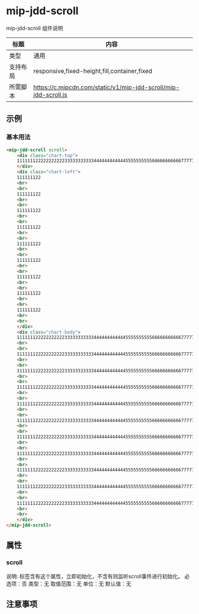 # mip-jdd-scroll

mip-jdd-scroll 组件说明

标题|内容
----|----
类型|通用
支持布局|responsive,fixed-height,fill,container,fixed
所需脚本|https://c.mipcdn.com/static/v1/mip-jdd-scroll/mip-jdd-scroll.js

## 示例

### 基本用法
```html
<mip-jdd-scroll scroll>
    <div class="chart-top">
    111111122222222222333333333334444444444445555555555666666666667777777788888888899
    </div>
    <div class="chart-left">
    111111122
    <br>
    <br>
    111111122
    <br>
    <br>
    111111122
    <br>
    <br>
    111111122
    <br>
    <br>
    111111122
    <br>
    <br>
    111111122
    <br>
    <br>
    111111122
    <br>
    <br>
    111111122
    <br>
    <br>
    111111122
    <br>
    <br>
    </div>
    <div class="chart-body">
    111111122222222222333333333334444444444445555555555666666666667777777788888888899
    <br>
    <br>
   	111111122222222222333333333334444444444445555555555666666666667777777788888888899
    <br>
    <br>
    111111122222222222333333333334444444444445555555555666666666667777777788888888899
    <br>
    <br>
    111111122222222222333333333334444444444445555555555666666666667777777788888888899
    <br>
    <br>
    111111122222222222333333333334444444444445555555555666666666667777777788888888899
    <br>
    <br>
    111111122222222222333333333334444444444445555555555666666666667777777788888888899
    <br>
    <br>
    111111122222222222333333333334444444444445555555555666666666667777777788888888899
    <br>
    <br>
    111111122222222222333333333334444444444445555555555666666666667777777788888888899
    <br>
    <br>
    111111122222222222333333333334444444444445555555555666666666667777777788888888899
    <br>
    <br>
    111111122222222222333333333334444444444445555555555666666666667777777788888888899
    <br>
    <br>
    111111122222222222333333333334444444444445555555555666666666667777777788888888899
    <br>
    <br>
    </div>
</mip-jdd-scroll>
```

## 属性

### scroll

说明: 标签含有这个属性，立即初始化，不含有则监听scroll事件进行初始化。
必选项：否
类型：无
取值范围：无
单位：无
默认值：无

## 注意事项

